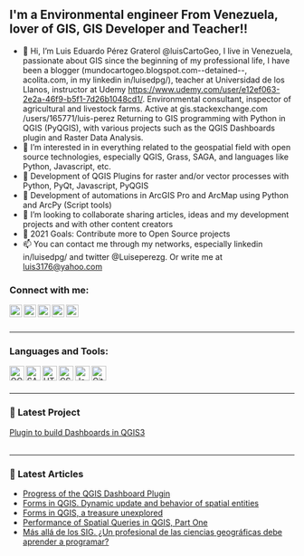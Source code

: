 ## I'm a Environmental engineer From Venezuela, lover of GIS, GIS Developer and Teacher!!
- 👋 Hi, I’m Luis Eduardo Pérez Graterol @luisCartoGeo, I live in Venezuela, passionate about GIS since the beginning of my professional life, I have been a blogger (mundocartogeo.blogspot.com--detained--, acolita.com, 
 in my linkedin in/luisedpg/), teacher at Universidad de los Llanos, instructor at Udemy https://www.udemy.com/user/e12ef063-2e2a-46f9-b5f1-7d26b1048cd1/. Environmental consultant, inspector of agricultural and livestock farms.
 Active at gis.stackexchange.com /users/165771/luis-perez
 Returning to GIS programming with Python in QGIS (PyQGIS), with various projects such as the QGIS Dashboards plugin and Raster Data Analysis. 
- 👀 I’m interested in in everything related to the geospatial field with open source technologies, especially QGIS, Grass, SAGA, and languages like Python, Javascript, etc.
- 🌱 Development of QGIS Plugins for raster and/or vector processes with Python, PyQt, Javascript, PyQGIS
- 💞️ Development of automations in ArcGIS Pro and ArcMap using Python and ArcPy (Script tools)
- 👯 I’m looking to collaborate sharing articles, ideas and my development projects and with other content creators
- 🥅 2021 Goals: Contribute more to Open Source projects
- 📫 You can contact me through my networks, especially linkedin  in/luisedpg/ and twitter @Luiseperezg.  Or write me at luis3176@yahoo.com

### Connect with me:

[<img align="left" alt="Cursos Udemy" width="22px" src="https://cdn.jsdelivr.net/npm/simple-icons@5.8.1/icons/udemy.svg" />][udemy]
[<img align="left" alt="LuisGeo | YouTube" width="22px" src="https://cdn.jsdelivr.net/npm/simple-icons@v3/icons/youtube.svg" />][youtube]
[<img align="left" alt="LuisGeo  | Twitter" width="22px" src="https://cdn.jsdelivr.net/npm/simple-icons@v3/icons/twitter.svg" />][twitter]
[<img align="left" alt="LuisGeo  | LinkedIn" width="22px" src="https://cdn.jsdelivr.net/npm/simple-icons@v3/icons/linkedin.svg" />][linkedin]
[<img align="left" alt="LuisGeo  | Instagram" width="22px" src="https://cdn.jsdelivr.net/npm/simple-icons@v3/icons/instagram.svg" />][instagram]
<br />
<br />

---
### Languages and Tools:
[<img align="left" alt="QGIS3" width="26px" src="https://cdn.jsdelivr.net/npm/simple-icons@5.8.1/icons/qgis.svg" />][QGIS]
[<img align="left" alt="SAGA-GIS" width="26px" src="http://www.saga-gis.org/_images/logo_saga.png" />][SAGA]
[<img align="left" alt="HTML5" width="26px" src="https://cdn.jsdelivr.net/npm/simple-icons@5.8.1/icons/html5.svg" />][HTML]
[<img align="left" alt="CSS3" width="26px" src="https://cdn.jsdelivr.net/npm/simple-icons@5.8.1/icons/css3.svg" />][CSS]
[<img align="left" alt="JavaScript" width="26px" src="https://cdn.jsdelivr.net/npm/simple-icons@5.8.1/icons/javascript.svg" />][JS]
[<img align="left" alt="GitHub" width="26px" src="https://cdn.jsdelivr.net/npm/simple-icons@5.8.1/icons/github.svg" />][GITHUB]
<br />
<br />

---
### 📕 Latest Project
[Plugin to build Dashboards in QGIS3](https://github.com/luisCartoGeo/QGIS_Dashboard/tree/master)
<br />
<br />

---
### 📕 Latest Articles
<!-- BLOG-POST-LIST:START -->
- [Progress of the QGIS Dashboard Plugin](https://www.linkedin.com/pulse/progress-qgis-dashboard-plugin-luis-eduardo-perez-graterol/)
- [Forms in QGIS. Dynamic update and behavior of spatial entities](https://www.linkedin.com/pulse/forms-qgis-dynamic-update-behavior-spatial-entities-perez-graterol/)
- [Forms in QGIS, a treasure unexplored](https://www.linkedin.com/pulse/forms-qgis-treasure-unexplored-luis-eduardo-perez-graterol/)
- [Performance of Spatial Queries in QGIS, Part One](https://www.linkedin.com/pulse/performance-spatial-queries-qgis-part-one-luis-eduardo-perez-graterol/)
- [Más allá de los SIG. ¿Un profesional de las ciencias geográficas debe aprender a programar?](https://www.linkedin.com/pulse/m%C3%A1s-all%C3%A1-de-los-sig-un-profesional-las-ciencias-debe-perez-graterol/)
<!-- BLOG-POST-LIST:END -->
<!---
luisCartoGeo/luisCartoGeo is a ✨ special ✨ repository because its `README.md` (this file) appears on your GitHub profile.
You can click the Preview link to take a look at your changes.
--->

[udemy]: https://www.udemy.com/user/e12ef063-2e2a-46f9-b5f1-7d26b1048cd1/
[twitter]: https://twitter.com/Luiseperezg/
[youtube]: https://www.youtube.com/channel/UCz6r4G7cpk_Fa9pjyCResLQ/
[instagram]: https://www.instagram.com/luis_eduardo_perezgratero/
[linkedin]: https://www.linkedin.com/in/luisedpg/
[QGIS]: https://qgis.org/es/
[SAGA]: http://www.saga-gis.org/en/
[HTML]: https://es.wikipedia.org/wiki/HTML5
[CSS]: https://es.wikipedia.org/wiki/Hoja_de_estilos_en_cascada/
[JS]: https://es.wikipedia.org/wiki/JavaScript/
[GITHUB]: https://github.com/
[PYTHON]: https://www.python.org/

